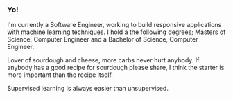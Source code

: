 ### Yo!
I'm currently a Software Engineer, working to build responsive applications with machine learning techniques.
I hold a the following degrees; Masters of Science, Computer Engineer and a Bachelor of Science, Computer Engineer.

Lover of sourdough and cheese, more carbs never hurt anybody. If anybody has a good recipe for sourdough please share, I think the starter is more important than the recipe itself.

Supervised learning is always easier than unsupervised.
